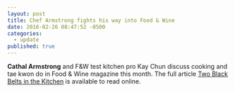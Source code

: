 ```yaml
---
layout: post
title: Chef Armstrong fights his way into Food & Wine
date: 2016-02-26 08:47:52 -0500
categories: 
  - update
published: true
---
```

**Cathal Armstrong** and F&W test kitchen pro Kay Chun discuss cooking and tae kwon do in Food & Wine magazine this month. The full article [Two Black Belts in the Kitchen](http://www.foodandwine.com/blogs/two-black-belts-kitchen "Two Black Belts in the Kitchen") is available to read online.
